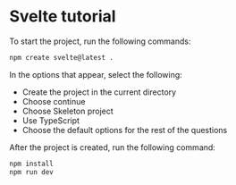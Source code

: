# Svelte tutorial

To start the project, run the following commands:

```bash
npm create svelte@latest .
```

In the options that appear, select the following:

- Create the project in the current directory
- Choose continue
- Choose Skeleton project
- Use TypeScript
- Choose the default options for the rest of the questions

After the project is created, run the following command:

```bash
npm install
npm run dev
```